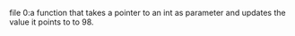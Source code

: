 file 0:a function that takes a pointer to an int as parameter and updates the value it points to to 98.